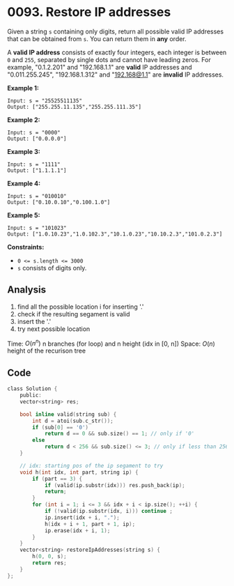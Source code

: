 # 0093. Restore IP addresses

Given a string `s` containing only digits, return all possible valid IP addresses that can be obtained from `s`. You can return them in **any** order.

A **valid IP address** consists of exactly four integers, each integer is between `0` and `255`, separated by single dots and cannot have leading zeros. For example, "0.1.2.201" and "192.168.1.1" are **valid** IP addresses and "0.011.255.245", "192.168.1.312" and "192.168@1.1" are **invalid** IP addresses. 

 

**Example 1:**

```
Input: s = "25525511135"
Output: ["255.255.11.135","255.255.111.35"]
```

**Example 2:**

```
Input: s = "0000"
Output: ["0.0.0.0"]
```

**Example 3:**

```
Input: s = "1111"
Output: ["1.1.1.1"]
```

**Example 4:**

```
Input: s = "010010"
Output: ["0.10.0.10","0.100.1.0"]
```

**Example 5:**

```
Input: s = "101023"
Output: ["1.0.10.23","1.0.102.3","10.1.0.23","10.10.2.3","101.0.2.3"]
```

 

**Constraints:**

- `0 <= s.length <= 3000`
- `s` consists of digits only.

## Analysis

1. find all the possible location i for inserting '.'
2. check if the resulting segament is valid
3. insert the '.'
4. try next possible location

Time: $O(n^n)$ n branches (for loop) and n height (idx in [0, n])
Space: $O(n)$ height of the recurison tree

## Code

```c
class Solution {
    public:
    vector<string> res;

    bool inline valid(string sub) {
        int d = atoi(sub.c_str());
        if (sub[0] == '0')
            return d == 0 && sub.size() == 1; // only if '0'
        else
            return d < 256 && sub.size() <= 3; // only if less than 256 and has a digits less than 3
    }

    // idx: starting pos of the ip segament to try
    void h(int idx, int part, string ip) {
        if (part == 3) {
            if (valid(ip.substr(idx))) res.push_back(ip);
            return;
        }
        for (int i = 1; i <= 3 && idx + i < ip.size(); ++i) {
            if (!valid(ip.substr(idx, i))) continue ;
            ip.insert(idx + i, ".");
            h(idx + i + 1, part + 1, ip);
            ip.erase(idx + i, 1);
        }
    }
    vector<string> restoreIpAddresses(string s) {
        h(0, 0, s);
        return res;
    }
};
```